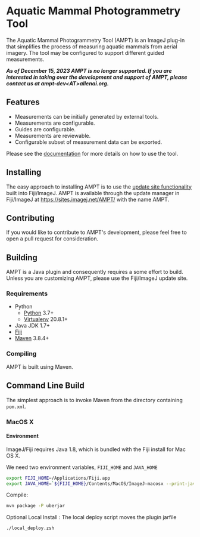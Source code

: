 # Aquatic Mammal Photogrammetry Tool

The Aquatic Mammal Photogrammetry Tool (AMPT) is an ImageJ plug-in that simplifies the process of measuring aquatic
mammals from aerial imagery. The tool may be configured to support different guided measurements.

_**As of December 15, 2023 AMPT is no longer supported. If you are interested in taking over the development and support of AMPT, please contact us at ampt-dev&lt;AT&gt;allenai.org.**_

## Features

* Measurements can be initially generated by external tools.
* Measurements are configurable.
* Guides are configurable.
* Measurements are reviewable.
* Configurable subset of measurement data can be exported.

Please see the [documentation][docs] for more details on how to use the tool.

## Installing

The easy approach to installing AMPT is to use the [update site functionality][update site] built into Fiji/ImageJ. AMPT is available
through the update manager in Fiji/ImageJ at https://sites.imagej.net/AMPT/ with the name AMPT.

## Contributing
If you would like to contribute to AMPT's development, please feel free to open a pull request for consideration.

## Building

AMPT is a Java plugin and consequently requires a some effort to build. Unless you are customizing AMPT, please use the
Fiji/ImageJ update site.

### Requirements

* Python
    * [Python][python] 3.7+
    * [Virtualenv][virtualenv] 20.8.1+
* Java JDK 1.7+
* [Fiji][fiji]
* [Maven][maven] 3.8.4+

### Compiling

AMPT is built using Maven.

## Command Line Build

The simplest approach is to invoke Maven from the directory containing `pom.xml`.

### MacOS X

#### Environment

ImageJ/Fiji requires Java 1.8, which is bundled with the Fiji install for Mac OS X.

We need two environment variables, `FIJI_HOME` and `JAVA_HOME`

```zsh
export FIJI_HOME=/Applications/Fiji.app
export JAVA_HOME=`${FIJI_HOME}/Contents/MacOS/ImageJ-macosx --print-java-home`
```

Compile:

```zsh
mvn package -P uberjar 
```

Optional Local Install :
The local deploy script moves the plugin jarfile

```
./local_deploy.zsh
```

[fiji]: <https://fiji.sc/>  "Fiji Home"

[docs]: <https://allenai.github.io/AMPT/> "Documentation"

[maven]: <https://maven.apache.org/> "Maven Homepage"

[python]: <https://www.python.org/> "Python Homepage"

[virtualenv]: <https://virtualenv.pypa.io/en/latest/> "Virtualenv Homepage"
[update site]: https://imagej.net/update-sites/following "Fiji/ImageJ Update Site"
